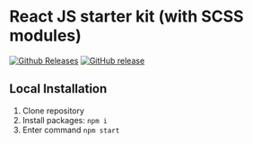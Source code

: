# React JS starter kit (with SCSS modules)

[![Github Releases](https://img.shields.io/github/downloads/atom/atom/latest/total.svg?maxAge=2592000)](https://github.com/wallbanger/reactjs-starter-kit)
[![GitHub release](https://img.shields.io/github/release/qubyte/rubidium.svg?maxAge=2592000?style=plastic)](https://github.com/wallbanger/reactjs-starter-kit/blob/master/package.json)

## Local Installation

1. Clone repository
2. Install packages: `npm i`
3. Enter command `npm start`
